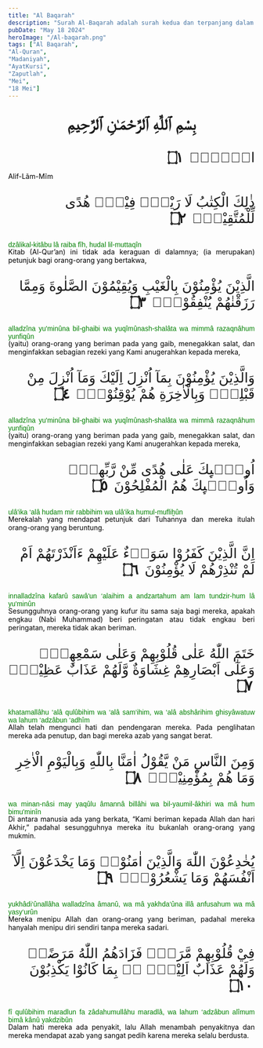 ```yaml
---
title: "Al Baqarah"
description: "Surah Al-Baqarah adalah surah kedua dan terpanjang dalam Al-Qur'an dengan 286 ayat. Diturunkan di Madinah, surah ini mencakup berbagai topik seperti keimanan, hukum syariah, kisah-kisah umat terdahulu, dan etika kehidupan. Nama \"Al-Baqarah\" berarti \"sapi betina,\" merujuk pada kisah dalam surah ini. Ayat Kursi (ayat 255) adalah ayat yang terkenal menggambarkan keagungan Allah."
pubDate: "May 18 2024"
heroImage: "/Al-baqarah.png"
tags: ["Al Baqarah",
"Al-Quran",
"Madaniyah",
"AyatKursi",
"Zaputlah",
"Mei",
"18 Mei"]
---
```


<p style="font-family: 'Neirizi Regular', sans-serif;font-size: 2.3em;text-align: center;direction: rtl;font-weight: bold;">
بِسْمِ ٱللَّهِ ٱلرَّحْمَـٰنِ ٱلرَّحِيمِ
</p>

<p style="direction: rtl;font-family: 'Neirizi Regular', sans-serif;font-size: 2em">الۤمّۤۚ
<span style="font-weight: bold;margin-right: 5px;">۝١</span></p>
<p style="margin-top:-1rem; text-align: justify;color: black;">Alif-Lãm-Mĩm</p>

<p style="direction: rtl;font-family: 'Neirizi Regular', sans-serif;font-size: 2em">ذٰلِكَ الْكِتٰبُ لَا رَيْبَۛ فِيْهِۛ هُدًى لِّلْمُتَّقِيْنَۙ 
<span style="font-weight: bold;margin-right: 5px;">۝٢</span></p>
<p style="font-family: 'Neirizi Regular', sans-serif;text-align: justify;color: green;">dzâlikal-kitâbu lâ raiba fîh, hudal lil-muttaqîn</p>
<p style="margin-top:-1rem; text-align: justify;color: black;">Kitab (Al-Qur’an) ini tidak ada keraguan di dalamnya; (ia merupakan) petunjuk bagi orang-orang yang bertakwa,</p>

<p style="direction: rtl;font-family: 'Neirizi Regular', sans-serif;font-size: 2em">الَّذِيْنَ يُؤْمِنُوْنَ بِالْغَيْبِ وَيُقِيْمُوْنَ الصَّلٰوةَ وَمِمَّا رَزَقْنٰهُمْ يُنْفِقُوْنَۙ     
<span style="font-weight: bold;margin-right: 5px;">۝٣</span></p>
<p style="font-family: 'Neirizi Regular', sans-serif;text-align: justify;color: green;">alladzîna yu'minûna bil-ghaibi wa yuqîmûnash-shalâta wa mimmâ razaqnâhum yunfiqûn</p>
<p style="margin-top:-1rem; text-align: justify;color: black;">(yaitu) orang-orang yang beriman pada yang gaib, menegakkan salat, dan menginfakkan sebagian rezeki yang Kami anugerahkan kepada mereka,</p>

<p style="direction: rtl;font-family: 'Neirizi Regular', sans-serif;font-size: 2em">وَالَّذِيْنَ يُؤْمِنُوْنَ بِمَآ اُنْزِلَ اِلَيْكَ وَمَآ اُنْزِلَ مِنْ قَبْلِكَۚ وَبِالْاٰخِرَةِ هُمْ يُوْقِنُوْنَۗ
<span style="font-weight: bold;margin-right: 5px;">۝٤</span></p>
<p style="font-family: 'Neirizi Regular', sans-serif;text-align: justify;color: green;">alladzîna yu'minûna bil-ghaibi wa yuqîmûnash-shalâta wa mimmâ razaqnâhum yunfiqûn</p>
<p style="margin-top:-1rem; text-align: justify;color: black;">(yaitu) orang-orang yang beriman pada yang gaib, menegakkan salat, dan menginfakkan sebagian rezeki yang Kami anugerahkan kepada mereka,</p>

<p style="direction: rtl;font-family: 'Neirizi Regular', sans-serif;font-size: 2em">اُولٰۤىِٕكَ عَلٰى هُدًى مِّنْ رَّبِّهِمْۙ وَاُولٰۤىِٕكَ هُمُ الْمُفْلِحُوْنَ           
<span style="font-weight: bold;margin-right: 5px;">۝٥</span></p>
<p style="font-family: 'Neirizi Regular', sans-serif;text-align: justify;color: green;">ulâ'ika ‘alâ hudam mir rabbihim wa ulâ'ika humul-mufliḫûn</p>
<p style="margin-top:-1rem; text-align: justify;color: black;">Merekalah yang mendapat petunjuk dari Tuhannya dan mereka itulah orang-orang yang beruntung.</p>

<p style="direction: rtl;font-family: 'Neirizi Regular', sans-serif;font-size: 2em">اِنَّ الَّذِيْنَ كَفَرُوْا سَوَاۤءٌ عَلَيْهِمْ ءَاَنْذَرْتَهُمْ اَمْ لَمْ تُنْذِرْهُمْ لَا يُؤْمِنُوْنَ
<span style="font-weight: bold;margin-right: 5px;">۝٦</span></p>
<p style="font-family: 'Neirizi Regular', sans-serif;text-align: justify;color: green;">
innalladzîna kafarû sawâ'un ‘alaihim a andzartahum am lam tundzir-hum lâ yu'minûn</p>
<p style="margin-top:-1rem; text-align: justify;color: black;">Sesungguhnya orang-orang yang kufur itu sama saja bagi mereka, apakah engkau (Nabi Muhammad) beri peringatan atau tidak engkau beri peringatan, mereka tidak akan beriman.</p>

<p style="direction: rtl;font-family: 'Neirizi Regular', sans-serif;font-size: 2em">خَتَمَ اللّٰهُ عَلٰى قُلُوْبِهِمْ وَعَلٰى سَمْعِهِمْۗ وَعَلٰٓى اَبْصَارِهِمْ غِشَاوَةٌ وَّلَهُمْ عَذَابٌ عَظِيْمٌࣖ
<span style="font-weight: bold;margin-right: 5px;">۝٧</span></p>
<p style="font-family: 'Neirizi Regular', sans-serif;text-align: justify;color: green;">khatamallâhu ‘alâ qulûbihim wa ‘alâ sam‘ihim, wa ‘alâ abshârihim ghisyâwatuw wa lahum ‘adzâbun ‘adhîm</p>
<p style="margin-top:-1rem; text-align: justify;color: black;">Allah telah mengunci hati dan pendengaran mereka. Pada penglihatan mereka ada penutup, dan bagi mereka azab yang sangat berat.</p>

<p style="direction: rtl;font-family: 'Neirizi Regular', sans-serif;font-size: 2em">وَمِنَ النَّاسِ مَنْ يَّقُوْلُ اٰمَنَّا بِاللّٰهِ وَبِالْيَوْمِ الْاٰخِرِ وَمَا هُمْ بِمُؤْمِنِيْنَۘ
<span style="font-weight: bold;margin-right: 5px;">۝٨</span></p>
<p style="font-family: 'Neirizi Regular', sans-serif;text-align: justify;color: green;">wa minan-nâsi may yaqûlu âmannâ billâhi wa bil-yaumil-âkhiri wa mâ hum bimu'minîn</p>
<p style="margin-top:-1rem; text-align: justify;color: black;">Di antara manusia ada yang berkata, “Kami beriman kepada Allah dan hari Akhir,” padahal sesungguhnya mereka itu bukanlah orang-orang yang mukmin.</p>

<p style="direction: rtl;font-family: 'Neirizi Regular', sans-serif;font-size: 2em">يُخٰدِعُوْنَ اللّٰهَ وَالَّذِيْنَ اٰمَنُوْاۚ وَمَا يَخْدَعُوْنَ اِلَّآ اَنْفُسَهُمْ وَمَا يَشْعُرُوْنَۗ
<span style="font-weight: bold;margin-right: 5px;">۝٩</span></p>
<p style="font-family: 'Neirizi Regular', sans-serif;text-align: justify;color: green;">yukhâdi‘ûnallâha walladzîna âmanû, wa mâ yakhda‘ûna illâ anfusahum wa mâ yasy‘urûn</p>
<p style="margin-top:-1rem; text-align: justify;color: black;">Mereka menipu Allah dan orang-orang yang beriman, padahal mereka hanyalah menipu diri sendiri tanpa mereka sadari.</p>

<p style="direction: rtl;font-family: 'Neirizi Regular', sans-serif;font-size: 2em">فِيْ قُلُوْبِهِمْ مَّرَضٌۙ فَزَادَهُمُ اللّٰهُ مَرَضًاۚ وَلَهُمْ عَذَابٌ اَلِيْمٌۢ ەۙ بِمَا كَانُوْا يَكْذِبُوْنَ
<span style="font-weight: bold;margin-right: 5px;">۝١٠</span></p>
<p style="font-family: 'Neirizi Regular', sans-serif;text-align: justify;color: green;">fî qulûbihim maradlun fa zâdahumullâhu maradlâ, wa lahum ‘adzâbun alîmum bimâ kânû yakdzibûn</p>
<p style="margin-top:-1rem; text-align: justify;color: black;">Dalam hati mereka ada penyakit, lalu Allah menambah penyakitnya dan mereka mendapat azab yang sangat pedih karena mereka selalu berdusta.</p>
